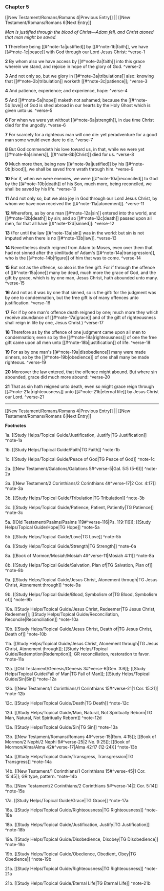 ### Chapter 5

[[New Testament/Romans/Romans 4|Previous Entry]]  ||  [[New Testament/Romans/Romans 6|Next Entry]]

*Man is justified through the blood of Christ—Adam fell, and Christ atoned that man might be saved.*

**1**  Therefore being [[#^note-1a|justified]] by [[#^note-1b|faith]], we have [[#^note-1c|peace]] with God through our Lord Jesus Christ: ^verse-1

**2**  By whom also we have access by [[#^note-2a|faith]] into this grace wherein we stand, and rejoice in hope of the glory of God. ^verse-2

**3**  And not only so, but we glory in [[#^note-3a|tribulations]] also: knowing that [[#^note-3b|tribulation]] worketh [[#^note-3c|patience]]; ^verse-3

**4**  And patience, experience; and experience, hope: ^verse-4

**5**  And [[#^note-5a|hope]] maketh not ashamed; because the [[#^note-5b|love]] of God is shed abroad in our hearts by the Holy Ghost which is given unto us. ^verse-5

**6**  For when we were yet without [[#^note-6a|strength]], in due time Christ died for the ungodly. ^verse-6

**7**  For scarcely for a righteous man will one die: yet peradventure for a good man some would even dare to die. ^verse-7

**8**  But God commendeth his love toward us, in that, while we were yet [[#^note-8a|sinners]], [[#^note-8b|Christ]] died for us. ^verse-8

**9**  Much more then, being now [[#^note-9a|justified]] by his [[#^note-9b|blood]], we shall be saved from wrath through him. ^verse-9

**10**  For if, when we were enemies, we were [[#^note-10a|reconciled]] to God by the [[#^note-10b|death]] of his Son, much more, being reconciled, we shall be saved by his life. ^verse-10

**11**  And not only so, but we also joy in God through our Lord Jesus Christ, by whom we have now received the [[#^note-11a|atonement]]. ^verse-11

**12**  Wherefore, as by one man [[#^note-12a|sin]] entered into the world, and [[#^note-12b|death]] by sin; and so [[#^note-12c|death]] passed upon all men, for that all have [[#^note-12d|sinned]]: ^verse-12

**13**  (For until the law [[#^note-13a|sin]] was in the world: but sin is not imputed when there is no [[#^note-13b|law]]. ^verse-13

**14**  Nevertheless death reigned from Adam to Moses, even over them that had not sinned after the similitude of Adam's [[#^note-14a|transgression]], who is the [[#^note-14b|figure]] of him that was to come. ^verse-14

**15**  But not as the offence, so also is the free gift. For if through the offence of [[#^note-15a|one]] many be dead, much more the grace of God, and the gift by grace, which is by one man, Jesus Christ, hath abounded unto many. ^verse-15

**16**  And not as it was by one that sinned, so is the gift: for the judgment was by one to condemnation, but the free gift is of many offences unto justification. ^verse-16

**17**  For if by one man's offence death reigned by one; much more they which receive abundance of [[#^note-17a|grace]] and of the gift of righteousness shall reign in life by one, Jesus Christ.) ^verse-17

**18**  Therefore as by the offence of one judgment came upon all men to condemnation; even so by the [[#^note-18a|righteousness]] of one the free gift came upon all men unto [[#^note-18b|justification]] of life. ^verse-18

**19**  For as by one man's [[#^note-19a|disobedience]] many were made sinners, so by the [[#^note-19b|obedience]] of one shall many be made righteous. ^verse-19

**20**  Moreover the law entered, that the offence might abound. But where sin abounded, grace did much more abound: ^verse-20

**21**  That as sin hath reigned unto death, even so might grace reign through [[#^note-21a|righteousness]] unto [[#^note-21b|eternal life]] by Jesus Christ our Lord. ^verse-21


---
[[New Testament/Romans/Romans 4|Previous Entry]]  ||  [[New Testament/Romans/Romans 6|Next Entry]]


**Footnotes**


1a. [[Study Helps/Topical Guide/Justification, Justify|TG Justification]] ^note-1a

1b. [[Study Helps/Topical Guide/Faith|TG Faith]] ^note-1b

1c. [[Study Helps/Topical Guide/Peace of God|TG Peace of God]] ^note-1c

2a. [[New Testament/Galations/Galations 5#^verse-5|Gal. 5:5 (5-6)]] ^note-2a

3a. [[New Testament/2 Corinthians/2 Corinthians 4#^verse-17|2 Cor. 4:17]] ^note-3a

3b. [[Study Helps/Topical Guide/Tribulation|TG Tribulation]] ^note-3b

3c. [[Study Helps/Topical Guide/Patience, Patient, Patiently|TG Patience]] ^note-3c

5a. [[Old Testament/Psalms/Psalms 119#^verse-116|Ps. 119:116]]; [[Study Helps/Topical Guide/Hope|TG Hope]] ^note-5a

5b. [[Study Helps/Topical Guide/Love|TG Love]] ^note-5b

6a. [[Study Helps/Topical Guide/Strength|TG Strength]] ^note-6a

8a. [[Book of Mormon/Mosiah/Mosiah 4#^verse-11|Mosiah 4:11]] ^note-8a

8b. [[Study Helps/Topical Guide/Salvation, Plan of|TG Salvation, Plan of]] ^note-8b

9a. [[Study Helps/Topical Guide/Jesus Christ, Atonement through|TG Jesus Christ, Atonement through]] ^note-9a

9b. [[Study Helps/Topical Guide/Blood, Symbolism of|TG Blood, Symbolism of]] ^note-9b

10a. [[Study Helps/Topical Guide/Jesus Christ, Redeemer|TG Jesus Christ, Redeemer]]; [[Study Helps/Topical Guide/Reconciliation, Reconcile|Reconciliation]] ^note-10a

10b. [[Study Helps/Topical Guide/Jesus Christ, Death of|TG Jesus Christ, Death of]] ^note-10b

11a. [[Study Helps/Topical Guide/Jesus Christ, Atonement through|TG Jesus Christ, Atonement through]]; [[Study Helps/Topical Guide/Redemption|Redemption]]; GR reconciliation, restoration to favor.  ^note-11a

12a. [[Old Testament/Genesis/Genesis 3#^verse-6|Gen. 3:6]]; [[Study Helps/Topical Guide/Fall of Man|TG Fall of Man]]; [[Study Helps/Topical Guide/Sin|Sin]] ^note-12a

12b. [[New Testament/1 Corinthians/1 Corinthians 15#^verse-21|1 Cor. 15:21]] ^note-12b

12c. [[Study Helps/Topical Guide/Death|TG Death]] ^note-12c

12d. [[Study Helps/Topical Guide/Man, Natural, Not Spiritually Reborn|TG Man, Natural, Not Spiritually Reborn]] ^note-12d

13a. [[Study Helps/Topical Guide/Sin|TG Sin]] ^note-13a

13b. [[New Testament/Romans/Romans 4#^verse-15|Rom. 4:15]]; [[Book of Mormon/2 Nephi/2 Nephi 9#^verse-25|2 Ne. 9:25]]; [[Book of Mormon/Alma/Alma 42#^verse-17|Alma 42:17 (12-24)]] ^note-13b

14a. [[Study Helps/Topical Guide/Transgress, Transgression|TG Transgress]] ^note-14a

14b. [[New Testament/1 Corinthians/1 Corinthians 15#^verse-45|1 Cor. 15:45]]; GR type, pattern.  ^note-14b

15a. [[New Testament/2 Corinthians/2 Corinthians 5#^verse-14|2 Cor. 5:14]] ^note-15a

17a. [[Study Helps/Topical Guide/Grace|TG Grace]] ^note-17a

18a. [[Study Helps/Topical Guide/Righteousness|TG Righteousness]] ^note-18a

18b. [[Study Helps/Topical Guide/Justification, Justify|TG Justification]] ^note-18b

19a. [[Study Helps/Topical Guide/Disobedience, Disobey|TG Disobedience]] ^note-19a

19b. [[Study Helps/Topical Guide/Obedience, Obedient, Obey|TG Obedience]] ^note-19b

21a. [[Study Helps/Topical Guide/Righteousness|TG Righteousness]] ^note-21a

21b. [[Study Helps/Topical Guide/Eternal Life|TG Eternal Life]] ^note-21b